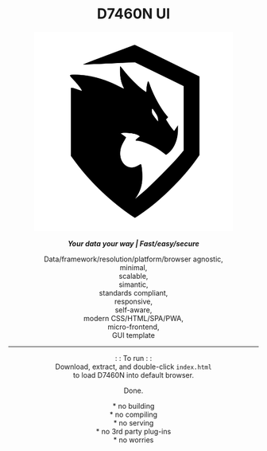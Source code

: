 <h1 align="center">D7460N UI</h1>
<!--START_SECTION:waka-->
<!--END_SECTION:waka-->
<p align="center">
<img
  src="assets/images/logo.svg"
  alt="D7460N"
  title="D7460N"
  width="400" />
</p>

<p align="center"><b><i>Your data your way | Fast/easy/secure</i></b></p>

<p align="center">Data/framework/resolution/platform/browser agnostic,<br />minimal,<br />scalable,<br />simantic,<br />standards compliant,<br />responsive,<br />self-aware,<br />modern CSS/HTML/SPA/PWA,<br />micro-frontend,<br />GUI template</p>

---

<p align="center">
: : To run : :<br />
Download, extract, and double-click <code>index.html</code><br />to load D7460N into default browser.</p>
<p align="center">Done.</p>
<p align="center">
* no building<br />
* no compiling<br />
* no serving<br />
* no 3rd party plug-ins<br />
* no worries 
</p>
